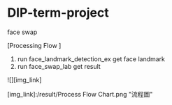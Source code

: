 # DIP-term-project  
face swap  
  
[Processing Flow ] 
1. run face_landmark_detection_ex get face landmark  
2. run face_swap_lab get result  
  
![][img_link]  
  
[img_link]:/result/Process Flow Chart.png "流程圖"
